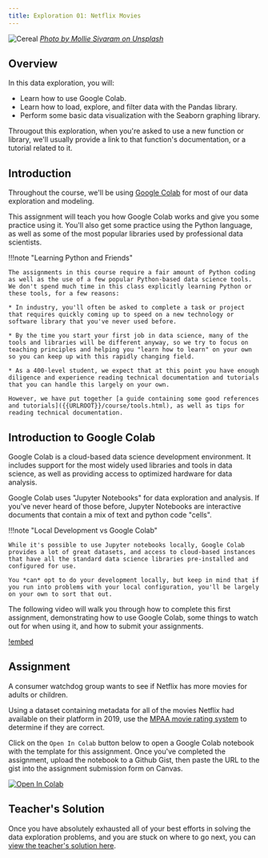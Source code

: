 ```yaml
---
title: Exploration 01: Netflix Movies
---
```


![Cereal]({{URLROOT}}/shared/img/netflix.jpg)
*[Photo by Mollie Sivaram on Unsplash](https://unsplash.com/photos/yubCnXAA3H8)*

## Overview

In this data exploration, you will:

* Learn how to use Google Colab.
* Learn how to load, explore, and filter data with the Pandas library.
* Perform some basic data visualization with the Seaborn graphing library.

Througout this exploration, when you're asked to use a new function or library, we'll usually provide a link to that function's documentation, or a tutorial related to it.

## Introduction

Throughout the course, we'll be using [Google Colab](http://colab.research.google.com) for most of our data exploration and modeling. 

This assignment will teach you how Google Colab works and give you some practice using it. You'll also get some practice using the Python language, as well as some of the most popular libraries used by professional data scientists.

!!!note "Learning Python and Friends"

	The assignments in this course require a fair amount of Python coding as well as the use of a few popular Python-based data science tools. We don't spend much time in this class explicitly learning Python or these tools, for a few reasons:

	* In industry, you'll often be asked to complete a task or project that requires quickly coming up to speed on a new technology or software library that you've never used before.

	* By the time you start your first job in data science, many of the tools and libraries will be different anyway, so we try to focus on teaching principles and helping you "learn how to learn" on your own so you can keep up with this rapidly changing field.

	* As a 400-level student, we expect that at this point you have enough diligence and experience reading technical documentation and tutorials that you can handle this largely on your own.

	However, we have put together [a guide containing some good references and tutorials]({{URLROOT}}/course/tools.html), as well as tips for reading technical documentation.

## Introduction to Google Colab

Google Colab is a cloud-based data science development environment. It includes support for the most widely used libraries and tools in data science, as well as providing access to optimized hardware for data analysis.

Google Colab uses "Jupyter Notebooks" for data exploration and analysis. If you've never heard of those before, Jupyter Notebooks are interactive documents that contain a mix of text and python code "cells".

!!!note "Local Development vs Google Colab"

	While it's possible to use Jupyter notebooks locally, Google Colab provides a lot of great datasets, and access to cloud-based instances that have all the standard data science libraries pre-installed and configured for use.

	You *can* opt to do your development locally, but keep in mind that if you run into problems with your local configuration, you'll be largely on your own to sort that out.

The following video will walk you through how to complete this first assignment, demonstrating how to use Google Colab, some things to watch out for when using it, and how to submit your assignments.

[!embed](https://www.youtube.com/watch?v=PJzijKS7sOo)

## Assignment

A consumer watchdog group wants to see if Netflix has more movies for adults or children. 

Using a dataset containing metadata for all of the movies Netflix had available on their platform in 2019, use the [MPAA movie rating system](https://en.wikipedia.org/wiki/Motion_Picture_Association_film_rating_system#MPAA_film_ratings) to determine if they are correct.

Click on the `Open In Colab` button below to open a Google Colab notebook with the template for this assignment. Once you've completed the assignment, upload the notebook to a Github Gist, then paste the URL to the gist into the assignment submission form on Canvas.

[![Open In Colab](https://colab.research.google.com/assets/colab-badge.svg)](https://colab.research.google.com/github/byui-cse/cse450-course/blob/master/notebooks/Exploration_01.ipynb)

## Teacher's Solution

Once you have absolutely exhausted all of your best efforts in solving the data exploration problems, and you are stuck on where to go next, you can [view the teacher's solution here](https://github.com/byui-cse/cse450-course/blob/master/notebooks/Exploration_01_Solved.ipynb).


